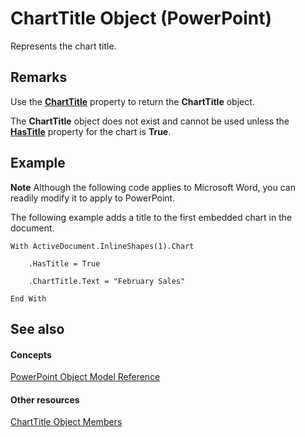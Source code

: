 
# ChartTitle Object (PowerPoint)

Represents the chart title.


## Remarks

Use the  **[ChartTitle](0b03a4d7-ce86-dc24-d65e-5f9b5f088e11.md)** property to return the **ChartTitle** object.

The  **ChartTitle** object does not exist and cannot be used unless the **[HasTitle](e468f051-a4e8-bf3a-e3c0-5a85dec946bd.md)** property for the chart is **True**.


## Example




 **Note**  Although the following code applies to Microsoft Word, you can readily modify it to apply to PowerPoint.

 The following example adds a title to the first embedded chart in the document.




```
With ActiveDocument.InlineShapes(1).Chart

    .HasTitle = True

    .ChartTitle.Text = "February Sales"

End With
```


## See also


#### Concepts


[PowerPoint Object Model Reference](00acd64a-5896-0459-39af-98df2849849e.md)
#### Other resources


[ChartTitle Object Members](1bb13f83-17a5-4d38-5d51-f93901a2c858.md)
